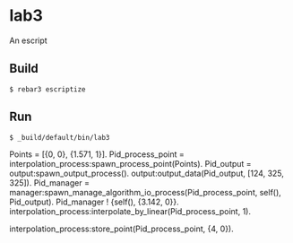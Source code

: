 lab3
=====

An escript

Build
-----

    $ rebar3 escriptize

Run
---

    $ _build/default/bin/lab3

<!-- Points = [{0, 0}, {1.571, 1}, {3.142, 0}, {4.712, -1}, {12.568, 0}]. -->
Points = [{0, 0}, {1.571, 1}].
Pid_process_point = interpolation_process:spawn_process_point(Points).
Pid_output = output:spawn_output_process().
output:output_data(Pid_output, [124, 325, 325]).
Pid_manager = manager:spawn_manage_algorithm_io_process(Pid_process_point, self(), Pid_output).
Pid_manager ! {self(), {3.142, 0}}.
interpolation_process:interpolate_by_linear(Pid_process_point, 1).

interpolation_process:store_point(Pid_process_point, {4, 0}).      